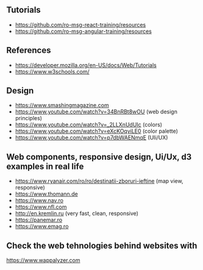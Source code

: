 ## Tutorials

- https://github.com/ro-msg-react-training/resources
- https://github.com/ro-msg-angular-training/resources

## References 

- https://developer.mozilla.org/en-US/docs/Web/Tutorials
- https://www.w3schools.com/

## Design

- https://www.smashingmagazine.com
- https://www.youtube.com/watch?v=34BnRBt8wOU (web design principles)
- https://www.youtube.com/watch?v=_2LLXnUdUIc (colors)
- https://www.youtube.com/watch?v=eXcKOqviLE0 (color palette)
- https://www.youtube.com/watch?v=p7dbWAENmqE (UIi/UX)

## Web components, responsive design, Ui/Ux, d3 examples in real life

- https://www.ryanair.com/ro/ro/destinatii-zboruri-ieftine (map view, responsive)
- https://www.thomann.de
- https://www.nav.ro
- https://www.nfl.com
- http://en.kremlin.ru  (very fast, clean, responsive) 
- https://panemar.ro
- https://www.emag.ro

## Check the web tehnologies behind websites with

https://www.wappalyzer.com
